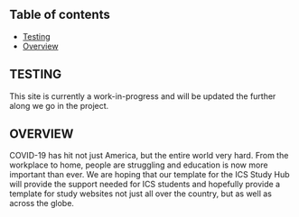 ## Table of contents
* [Testing](#testing)
* [Overview](#overview)

## TESTING
This site is currently a work-in-progress and will be updated the further along we go in the project.

## OVERVIEW
COVID-19 has hit not just America, but the entire world very hard. From the workplace to home, people are struggling and education is now more important than ever. We are hoping that our template for the ICS Study Hub will provide the support needed for ICS students and hopefully provide a template for study websites not just all over the country, but as well as across the globe.